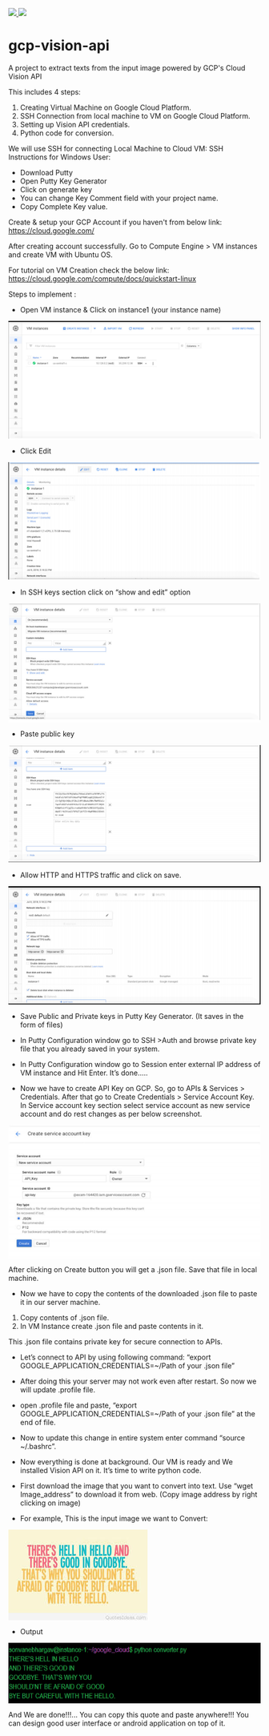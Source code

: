 <p>
  <a href="https://in.linkedin.com/in/bhargav-sonvane">
   <img src="https://img.shields.io/badge/linkedin-%230077B5.svg?&style=for-the-badge&logo=linkedin&logoColor=white">
 </a>
  <a href="https://opensource.org/licenses/MIT">
   <img src="https://img.shields.io/badge/License-MIT-yellow.svg?&style=for-the-badge&logoColor=white">
 </a>
</p>

# gcp-vision-api
A project to extract texts from the input image powered by GCP's Cloud Vision API

This includes 4 steps:
1.  Creating Virtual Machine on Google Cloud Platform.
2.  SSH Connection from local machine to VM on Google Cloud Platform.
3.  Setting up Vision API credentials.
4.  Python code for conversion.

We will use SSH for connecting Local Machine to Cloud VM: 
SSH Instructions for Windows User:
- Download Putty
- Open Putty Key Generator
- Click on generate key
- You can change Key Comment field with your project name.
- Copy Complete Key value.

Create & setup your GCP Account if you haven't from below link: 
https://cloud.google.com/

After creating account successfully. Go to Compute Engine > VM instances and
create VM with Ubuntu OS.

For tutorial on VM Creation check the below link:
https://cloud.google.com/compute/docs/quickstart-linux

Steps to implement :
-  Open VM instance & Click on instance1 (your instance name)
 
<img align="center" src="https://github.com/bhargavsonvane/gcp-vision-api/blob/main/images/openvminstance.png?raw=true">   

-  Click Edit
 
<img align="center"  src="https://github.com/bhargavsonvane/gcp-vision-api/blob/main/images/edit.png?raw=true">

-  In SSH keys section click on “show and edit” option
 
<img align="center"  src="https://github.com/bhargavsonvane/gcp-vision-api/blob/main/images/saveedit.png?raw=true">

-  Paste public key
 
<img align="center"  src="https://github.com/bhargavsonvane/gcp-vision-api/blob/main/images/pastepkey.png?raw=true">

-  Allow HTTP and HTTPS traffic and click on save.
 
<img align="center"  src="https://github.com/bhargavsonvane/gcp-vision-api/blob/main/images/allow.png?raw=true">

- Save Public and Private keys in Putty Key Generator. (It saves in the form of files)
- In Putty Configuration window go to SSH >Auth and browse private key file that you already saved in your system.
- In Putty Configuration window go to Session enter external IP address of VM instance and Hit Enter. It’s done..... 

- Now we have to create API Key on GCP. So, go to APIs & Services > Credentials. After that go to Create Credentials > Service Account Key. In Service account key section select service account as new service account and do rest changes as per
below screenshot.

<img align="center"  src="https://github.com/bhargavsonvane/gcp-vision-api/blob/main/images/createjson.png?raw=true">

After clicking on Create button you will get a .json file. Save that file in local machine.

- Now we have to copy the contents of the downloaded .json file to paste it in our server machine.
1. Copy contents of .json file.
2. In VM Instance create .json file and paste contents in it.

This .json file contains private key for secure connection to APIs.
- Let’s connect to API by using following command: “export GOOGLE_APPLICATION_CREDENTIALS=~/Path of your .json file”

- After doing this your server may not work even after restart. So now we will update .profile file.
- open .profile file and paste, “export GOOGLE_APPLICATION_CREDENTIALS=~/Path of your .json file” at the end of file.
- Now to update this change in entire system enter command “source ~/.bashrc”.

- Now everything is done at background. Our VM is ready and We installed Vision API on it. It’s time to write python code.
- First download the image that you want to convert into text. Use “wget Image_address” to download it from web. (Copy image address by right clicking on
image)
- For example, This is the input image we want to Convert:

<img align="center"  src="https://github.com/bhargavsonvane/gcp-vision-api/blob/main/images/img.jpeg?raw=true">

- Output
<img align="center"  src="https://github.com/bhargavsonvane/gcp-vision-api/blob/main/images/output.png?raw=true">

And We are done!!!...
You can copy this quote and paste anywhere!!!
You can design good user interface or android application on top of it.
